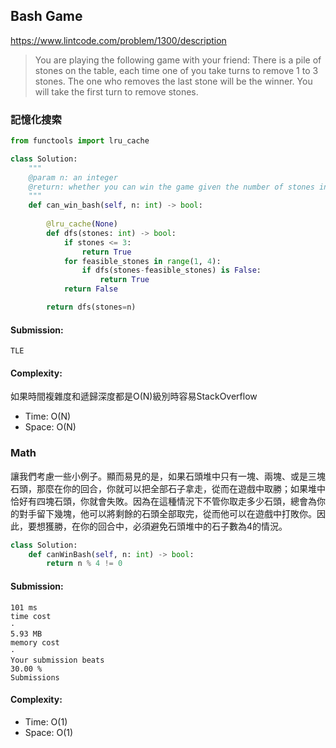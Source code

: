 ## Bash Game
https://www.lintcode.com/problem/1300/description
>You are playing the following game with your friend: There is a pile of stones on the table, each time one of you take turns to remove 1 to 3 stones. The one who removes the last stone will be the winner. You will take the first turn to remove stones.

### 記憶化搜索
```python
from functools import lru_cache

class Solution:
    """
    @param n: an integer
    @return: whether you can win the game given the number of stones in the heap
    """
    def can_win_bash(self, n: int) -> bool:
        
        @lru_cache(None)
        def dfs(stones: int) -> bool:
            if stones <= 3:
                return True
            for feasible_stones in range(1, 4):
                if dfs(stones-feasible_stones) is False:
                    return True
            return False

        return dfs(stones=n)
```
#### Submission:
```
TLE
```
#### Complexity:
如果時間複雜度和遞歸深度都是O(N)級別時容易StackOverflow
- Time: O(N)
- Space: O(N)

### Math
讓我們考慮一些小例子。顯而易見的是，如果石頭堆中只有一塊、兩塊、或是三塊石頭，那麼在你的回合，你就可以把全部石子拿走，從而在遊戲中取勝；如果堆中恰好有四塊石頭，你就會失敗。因為在這種情況下不管你取走多少石頭，總會為你的對手留下幾塊，他可以將剩餘的石頭全部取完，從而他可以在遊戲中打敗你。因此，要想獲勝，在你的回合中，必須避免石頭堆中的石子數為4的情況。
```python
class Solution:
    def canWinBash(self, n: int) -> bool:
        return n % 4 != 0
```
#### Submission:
```
101 ms
time cost
·
5.93 MB
memory cost
·
Your submission beats
30.00 %
Submissions
```
#### Complexity:
- Time: O(1)
- Space: O(1)
